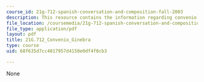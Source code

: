 ```yaml
---
course_id: 21g-712-spanish-conversation-and-composition-fall-2003
description: This resource contains the information regarding convenio ginebra.
file_location: /coursemedia/21g-712-spanish-conversation-and-composition-fall-2003/68f635d7cc4017957d4150e0df4f0cb3_MIT21G_712F03_con_gine.pdf
file_type: application/pdf
layout: pdf
title: 21G.712_Convenio_Ginebra
type: course
uid: 68f635d7cc4017957d4150e0df4f0cb3

---
```

None